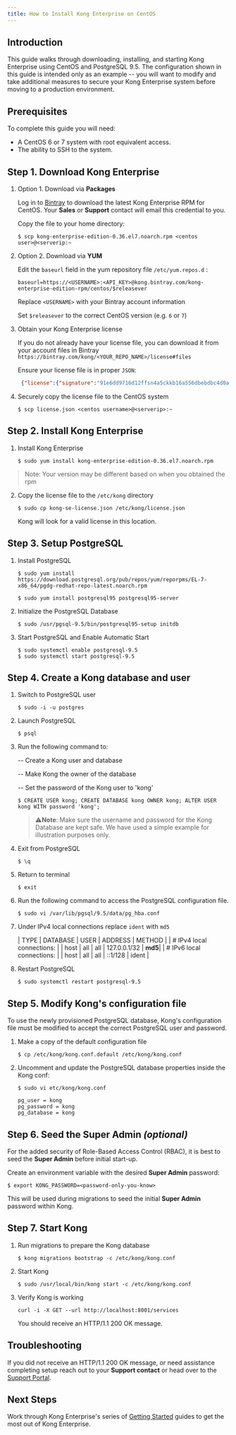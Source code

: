 ```yaml
---
title: How to Install Kong Enterprise on CentOS
---
```


## Introduction

This guide walks through downloading, installing, and starting Kong Enterprise
using CentOS and PostgreSQL 9.5. The configuration shown in this guide is
intended only as an example -- you will want to modify and take additional
measures to secure your Kong Enterprise system before moving to a production
environment.


## Prerequisites

To complete this guide you will need:

- A CentOS 6 or 7 system with root equivalent access.
- The ability to SSH to the system.


## Step 1. Download Kong Enterprise

1. Option 1. Download via **Packages**

    Log in to [Bintray](http://bintray.com) to download the latest Kong 
    Enterprise RPM for CentOS. Your **Sales** or **Support** contact will
    email this credential to you.
    
    Copy the file to your home directory:

    ```
    $ scp kong-enterprise-edition-0.36.el7.noarch.rpm <centos user>@<serverip:~
    ```

2. Option 2. Download via **YUM**

    Edit the `baseurl` field in the yum repository file `/etc/yum.repos.d` :

    ```
    baseurl=https://<USERNAME>:<API_KEY>@kong.bintray.com/kong-enterprise-edition-rpm/centos/$releasever
    ```
    Replace `<USERNAME>` with your Bintray account information

    Set `$releasever` to the correct CentOS version (e.g. `6` or `7`)

3. Obtain your Kong Enterprise license

   If you do not already have your license file, you can download it from your
   account files in Bintray 
   `https://bintray.com/kong/<YOUR_REPO_NAME>/license#files`

   Ensure your license file is in proper `JSON`:

   ```json
    {"license":{"signature":"91e6dd9716d12ffsn4a5ckkb16a556dbebdbc4d0a66d9b2c53f8c8d717eb93dd2bdbe2cb3ef51c20806f14345128907da35","payload":{"customer":"Kong Inc","license_creation_date":"2019-05-07","product_subscription":"Kong Enterprise Edition","admin_seats":"5","support_plan":"None","license_expiration_date":"2021-04-01","license_key":"00Q1K00000zuUAwUAM_a1V1K000005kRhuUAE"},"version":1}}
   ```
4. Securely copy the license file to the CentOS system

    ```
    $ scp license.json <centos username>@<serverip>:~
    ```


## Step 2. Install Kong Enterprise

1. Install Kong Enterprise

    ```
    $ sudo yum install kong-enterprise-edition-0.36.el7.noarch.rpm
    ```
  >Note: Your version may be different based on when you obtained the rpm

2. Copy the license file to the `/etc/kong` directory

    ```
    $ sudo cp kong-se-license.json /etc/kong/license.json
    ```
    Kong will look for a valid license in this location.


## Step 3. Setup PostgreSQL

1. Install PostgreSQL

    ```
    $ sudo yum install https://download.postgresql.org/pub/repos/yum/reporpms/EL-7-x86_64/pgdg-redhat-repo-latest.noarch.rpm

    $ sudo yum install postgresql95 postgresql95-server
    ```

2. Initialize the PostgreSQL Database

    ```
    $ sudo /usr/pgsql-9.5/bin/postgresql95-setup initdb
    ```

3. Start PostgreSQL and Enable Automatic Start

    ```
    $ sudo systemctl enable postgresql-9.5
    $ sudo systemctl start postgresql-9.5
    ```


## Step 4. Create a Kong database and user

1. Switch to PostgreSQL user

    ```
    $ sudo -i -u postgres
    ```

2. Launch PostgreSQL

    ```
    $ psql
    ```

3. Run the following command to:

    -- Create a Kong user and database

    --  Make Kong the owner of the database

    --  Set the password of the Kong user to 'kong'

    ```
    $ CREATE USER kong; CREATE DATABASE kong OWNER kong; ALTER USER kong WITH password 'kong';
    ```

    >⚠️**Note**: Make sure the username and password for the Kong Database are
    >kept safe. We have used a simple example for illustration purposes only.

4. Exit from PostgreSQL

    ```
    $ \q
    ```

5. Return to terminal

    ```
    $ exit
    ```

6. Run the following command to access the PostgreSQL configuration file.

    ```
    $ sudo vi /var/lib/pgsql/9.5/data/pg_hba.conf
    ```

7. Under IPv4 local connections replace `ident` with `md5`

    | TYPE | DATABASE | USER | ADDRESS      | METHOD |
    | # IPv4 local connections:                      |
    | host | all      | all  | 127.0.0.1/32 | **md5**|
    | # IPv6 local connections:                      |
    | host | all      | all  | ::1/128      | ident  |

8. Restart PostgreSQL

    ```
    $ sudo systemctl restart postgresql-9.5
    ```


## Step 5. Modify Kong's configuration file

To use the newly provisioned PostgreSQL database, Kong's configuration file
must be modified to accept the correct PostgreSQL user and password.

1. Make a copy of the default configuration file

    ```
    $ cp /etc/kong/kong.conf.default /etc/kong/kong.conf
    ```

2. Uncomment and update the PostgreSQL database properties inside the Kong conf:

    ```
    $ sudo vi etc/kong/kong.conf
    ```
    ```
    pg_user = kong
    pg_password = kong
    pg_database = kong
    ```


## Step 6. Seed the Super Admin _(optional)_

For the added security of Role-Based Access Control (RBAC), it is best to seed 
the **Super Admin** before initial start-up.

Create an environment variable with the desired **Super Admin** password:


    $ export KONG_PASSWORD=<password-only-you-know>


This will be used during migrations to seed the initial **Super Admin** 
password within Kong.


## Step 7. Start Kong

1. Run migrations to prepare the Kong database

    ```
    $ kong migrations bootstrap -c /etc/kong/kong.conf
    ```

2. Start Kong

    ```
    $ sudo /usr/local/bin/kong start -c /etc/kong/kong.conf
    ```

3. Verify Kong is working

    ```
    curl -i -X GET --url http://localhost:8001/services
    ```
    
    You should receive an HTTP/1.1 200 OK message.

## Troubleshooting

If you did not receive an HTTP/1.1 200 OK message, or need assistance completing
setup reach out to your **Support contact** or head over to the
[Support Portal](https://support.konghq.com/support/s/).


## Next Steps

Work through Kong Enterprise's series of 
[Getting Started](/enterprise/{{page.kong_version}}/getting-started) guides to get the most
out of Kong Enterprise.
